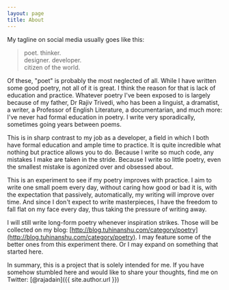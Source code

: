 ```yaml
---
layout: page
title: About
---
```


My tagline on social media usually goes like this:

> poet. thinker.  
> designer. developer.  
> citizen of the world.

Of these, "poet" is probably the most neglected of all. While I have written some good poetry, not all of it is great. I think the reason for that is lack of education and practice. Whatever poetry I've been exposed to is largely because of my father, Dr Rajiv Trivedi, who has been a linguist, a dramatist, a writer, a Professor of English Literature, a documentarian, and much more: I've never had formal education in poetry. I write very sporadically, sometimes going years between poems.

This is in sharp contrast to my job as a developer, a field in which I both have formal education and ample time to practice. It is quite incredible what nothing but practice allows you to do. Because I write so much code, any mistakes I make are taken in the stride. Because I write so little poetry, even the smallest mistake is agonized over and obsessed about.

This is an experiment to see if my poetry improves with practice. I aim to write one small poem every day, without caring how good or bad it is, with the expectation that passively, automatically, my writing will improve over time. And since I don't expect to write masterpieces, I have the freedom to fall flat on my face every day, thus taking the pressure of writing away.

I will still write long-form poetry whenever inspiration strikes. Those will be collected on my blog: [http://blog.tuhinanshu.com/category/poetry](http://blog.tuhinanshu.com/category/poetry). I may feature some of the better ones from this experiment there. Or I may expand on something that started here.

In summary, this is a project that is solely intended for me. If you have somehow stumbled here and would like to share your thoughts, find me on Twitter: [@rajadain]({{ site.author.url }})
